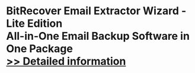 # BitRecover Email Extractor Wizard - Lite Edition<br />All-in-One Email Backup Software in One Package<br />[>> Detailed information](https://secure.shareit.com/shareit/product.html?productid=300983520&affiliateid=200057808)